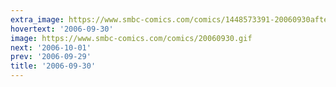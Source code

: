 ```yaml
---
extra_image: https://www.smbc-comics.com/comics/1448573391-20060930after.png
hovertext: '2006-09-30'
image: https://www.smbc-comics.com/comics/20060930.gif
next: '2006-10-01'
prev: '2006-09-29'
title: '2006-09-30'
---
```

